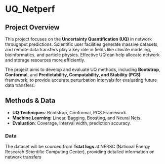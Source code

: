 # UQ_Netperf

## Project Overview
This project focuses on the **Uncertainty Quantification (UQ)** in network throughput predictions. Scientific user facilities generate massive datasets, and remote data transfers play a key role in fields like climate modeling, bioinformatics, and particle physics. Effective UQ can help allocate network and storage resources more efficiently.

The project aims to develop and evaluate UQ methods, including **Bootstrap**, **Conformal**, and **Predictability, Computability, and Stability (PCS)** framework, to provide accurate perturbation intervals for evaluating future data transfers.

## Methods & Data
- **UQ Techniques**: Bootstrap, Conformal, PCS Framework.
- **Machine Learning**: Linear, Bagging, Boosting, and Neural Nets.
- **Evaluation**: Coverage, interval width, prediction accuracy.
  
### Data
The dataset will be sourced from **Tstat logs** at NERSC (National Energy Research Scientific Computing Center), providing detailed information on network transfers
